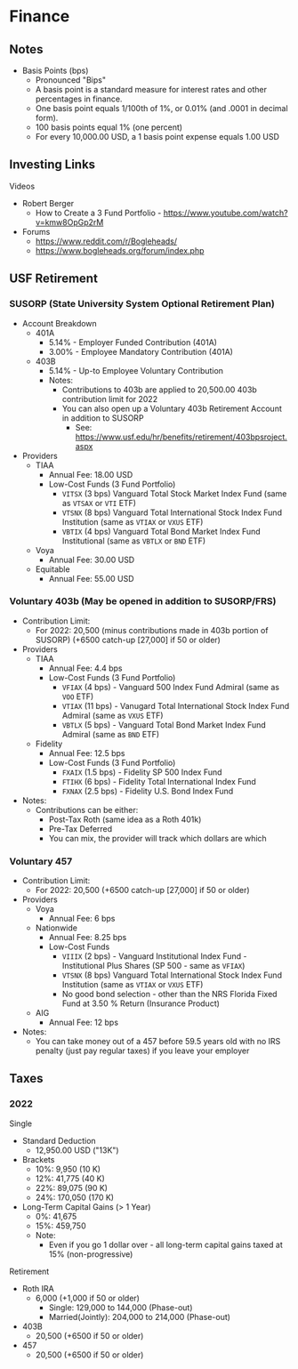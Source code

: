 # Finance

## Notes

- Basis Points (bps)
  - Pronounced "Bips"
  - A basis point is a standard measure for interest rates and other percentages in finance.
  - One basis point equals 1/100th of 1%, or 0.01% (and .0001 in decimal form).
  - 100 basis points equal 1% (one percent)
  - For every 10,000.00 USD, a 1 basis point expense equals 1.00 USD

## Investing Links

Videos
- Robert Berger
  - How to Create a 3 Fund Portfolio - <https://www.youtube.com/watch?v=kmw8OpGp2rM>
- Forums
  - <https://www.reddit.com/r/Bogleheads/>
  - <https://www.bogleheads.org/forum/index.php>

## USF Retirement

### SUSORP (State University System Optional Retirement Plan)

- Account Breakdown
  - 401A
    - 5.14% - Employer Funded Contribution (401A)
    - 3.00% - Employee Mandatory Contribution (401A)
  - 403B
    - 5.14% - Up-to Employee Voluntary Contribution
    - Notes:
      - Contributions to 403b are applied to 20,500.00 403b contribution limit for 2022
      - You can also open up a Voluntary 403b Retirement Account in addition to SUSORP
        - See: <https://www.usf.edu/hr/benefits/retirement/403bpsroject.aspx>
- Providers
  - TIAA
    - Annual Fee: 18.00 USD
    - Low-Cost Funds (3 Fund Portfolio)
      - `VITSX` (3 bps) Vanguard Total Stock Market Index Fund (same as `VTSAX` or `VTI` ETF)
      - `VTSNX` (8 bps) Vanguard Total International Stock Index Fund Institution (same as `VTIAX` or `VXUS` ETF)
      - `VBTIX` (4 bps) Vanguard Total Bond Market Index Fund Institutional (same as `VBTLX` or `BND` ETF)
  - Voya
    - Annual Fee: 30.00 USD
  - Equitable
    - Annual Fee: 55.00 USD

### Voluntary 403b (May be opened in addition to SUSORP/FRS)

- Contribution Limit:
  -  For 2022: 20,500 (minus contributions made in 403b portion of SUSORP) (+6500 catch-up [27,000] if 50 or older)
- Providers
    - TIAA
      - Annual Fee: 4.4 bps
      - Low-Cost Funds (3 Fund Portfolio)
        - `VFIAX` (4 bps) - Vanguard 500 Index Fund Admiral (same as `VOO` ETF)
        - `VTIAX` (11 bps) - Vanugard Total International Stock Index Fund Admiral (same as `VXUS` ETF)
        - `VBTLX` (5 bps) - Vanguard Total Bond Market Index Fund Admiral (same as `BND` ETF)
    - Fidelity
      - Annual Fee: 12.5 bps
      - Low-Cost Funds (3 Fund Portfolio)
        - `FXAIX` (1.5 bps) - Fidelity SP 500 Index Fund
        - `FTIHX` (6 bps) - Fidelity Total International Index Fund
        - `FXNAX` (2.5 bps) - Fidelity U.S. Bond Index Fund
- Notes:
  - Contributions can be either:
    - Post-Tax Roth (same idea as a Roth 401k)
    - Pre-Tax Deferred
    - You can mix, the provider will track which dollars are which

### Voluntary 457

- Contribution Limit:
  -  For 2022: 20,500 (+6500 catch-up [27,000] if 50 or older)
- Providers
  - Voya
    - Annual Fee: 6 bps
  - Nationwide
    - Annual Fee: 8.25 bps
    - Low-Cost Funds
      - `VIIIX` (2 bps) - Vanguard Institutional Index Fund - Institutional Plus Shares (SP 500 - same as `VFIAX`)
      - `VTSNX` (8 bps) Vanguard Total International Stock Index Fund Institution (same as `VTIAX` or `VXUS` ETF)
      - No good bond selection - other than the NRS Florida Fixed Fund at 3.50 % Return (Insurance Product)
  - AIG
    - Annual Fee: 12 bps
- Notes:
  - You can take money out of a 457 before 59.5 years old with no IRS penalty (just pay regular taxes) if you leave your employer

## Taxes

### 2022

Single
- Standard Deduction
  -  12,950.00 USD ("13K")
- Brackets
  - 10%:  9,950  (10 K)
  - 12%: 41,775  (40 K)
  - 22%: 89,075  (90 K)
  - 24%: 170,050 (170 K)
- Long-Term Capital Gains (> 1 Year)
  - 0%: 41,675
  - 15%: 459,750
  - Note:
    - Even if you go 1 dollar over - all long-term capital gains taxed at 15% (non-progressive)

Retirement
- Roth IRA
  - 6,000 (+1,000 if 50 or older)
    - Single: 129,000 to 144,000 (Phase-out)
    - Married(Jointly): 204,000 to 214,000 (Phase-out)
- 403B
  - 20,500 (+6500 if 50 or older)
- 457
  - 20,500 (+6500 if 50 or older)
